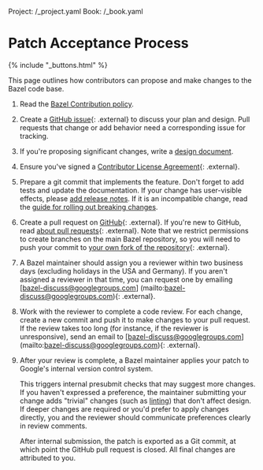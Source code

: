 Project: /_project.yaml
Book: /_book.yaml

# Patch Acceptance Process

{% include "_buttons.html" %}

This page outlines how contributors can propose and make changes to the Bazel
code base.

1. Read the [Bazel Contribution policy](/contribute/policy).
1. Create a [GitHub issue](https://github.com/bazelbuild/bazel/){: .external} to
   discuss your plan and design. Pull requests that change or add behavior
   need a corresponding issue for tracking.
1. If you're proposing significant changes, write a
   [design document](/contribute/design-documents).
1. Ensure you've signed a [Contributor License
   Agreement](https://cla.developers.google.com){: .external}.
1. Prepare a git commit that implements the feature. Don't forget to add tests
   and update the documentation. If your change has user-visible effects, please
   [add release notes](/contribute/release-notes). If it is an incompatible change,
   read the [guide for rolling out breaking changes](/contribute/breaking-changes).
1. Create a pull request on
   [GitHub](https://github.com/bazelbuild/bazel/pulls){: .external}. If you're new to GitHub,
   read [about pull
   requests](https://help.github.com/articles/about-pull-requests/){: .external}. Note that
   we restrict permissions to create branches on the main Bazel repository, so
   you will need to push your commit to [your own fork of the
   repository](https://help.github.com/articles/working-with-forks/){: .external}.
1. A Bazel maintainer should assign you a reviewer within two business days
   (excluding holidays in the USA and Germany). If you aren't assigned a
   reviewer in that time, you can request one by emailing
   [bazel-discuss@googlegroups.com]
   (mailto:bazel-discuss@googlegroups.com){: .external}.
1. Work with the reviewer to complete a code review. For each change, create a
   new commit and push it to make changes to your pull request. If the review
   takes too long (for instance, if the reviewer is unresponsive), send an email to
   [bazel-discuss@googlegroups.com]
   (mailto:bazel-discuss@googlegroups.com){: .external}.
1. After your review is complete, a Bazel maintainer applies your patch to
   Google's internal version control system.

   This triggers internal presubmit checks
   that may suggest more changes. If you haven't expressed a preference, the
   maintainer submitting your change  adds "trivial" changes (such as
   [linting](https://en.wikipedia.org/wiki/Lint_(software))) that don't affect
   design. If deeper changes are required or you'd prefer to apply
   changes directly, you and the reviewer should communicate preferences
   clearly in review comments.

   After internal submission, the patch is exported as a Git commit,
   at which point the GitHub pull request is closed. All final changes
   are attributed to you.
